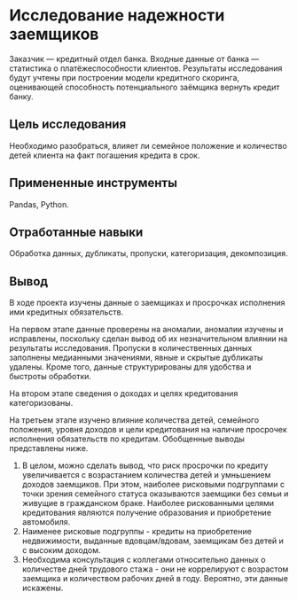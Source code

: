 # Исследование надежности заемщиков

Заказчик — кредитный отдел банка. Входные данные от банка — статистика о платёжеспособности клиентов. Результаты исследования будут учтены при построении модели кредитного скоринга, оценивающей способность потенциального заёмщика вернуть кредит банку.

## Цель исследования   
Необходимо разобраться, влияет ли семейное положение и количество детей клиента на факт погашения кредита в срок. 

## Примененные инструменты   
Pandas, Python.

## Отработанные навыки   
Обработка данных, дубликаты, пропуски, категоризация, декомпозиция.

## Вывод   
В ходе проекта изучены данные о заемщиках и просрочках исполнения ими кредитных обязательств.  

На первом этапе данные проверены на аномалии, аномалии изучены и исправлены, поскольку сделан вывод об их незначительном влиянии на результаты исследования. Пропуски в количественных данных заполнены медианными значениями, явные и скрытые дубликаты удалены. Кроме того, данные структурированы для удобства и быстроты обработки.  

На втором этапе сведения о доходах и целях кредитования категоризованы.

На третьем этапе изучено влияние количества детей, семейного положения, уровня доходов и цели кредитования на наличие просрочек исполнения обязательств по кредитам. Обобщенные выводы представлены ниже.

1. В целом, можно сделать вывод, что риск просрочки по кредиту увеличивается с возрастанием количества детей и умньшением доходов заемщиков. При этом, наиболее рисковыми подгруппами с точки зрения семейного статуса оказываются заемщики без семьи и живущие в гражданском браке. Наиболее рискованными целями кредитования являются получение образования и приобретение автомобиля.  
2. Наименее рисковые подгруппы - кредиты на приобретение недвижимости, выданные вдовцам/вдовам, заемщикам без детей и с высоким доходом.  
3. Необходима консультация с коллегами относительно данных о количестве дней трудового стажа - они не коррелируют с возрастом заемщика и количеством рабочих дней в году. Вероятно, эти данные искажены.